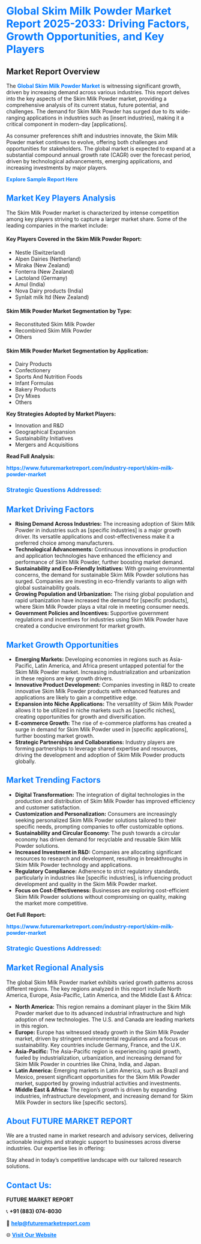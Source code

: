 <h1 style="color: #007BFF;">Global Skim Milk Powder Market Report 2025-2033: Driving Factors, Growth Opportunities, and Key Players</h1>

<section id="overview">
<h2>Market Report Overview</h2>
<p>The <a href="https://www.futuremarketreport.com/industry-report/skim-milk-powder-market" style="color: #007BFF; text-decoration: none;"><strong>Global Skim Milk Powder Market</strong></a> is witnessing significant growth, driven by increasing demand across various industries. This report delves into the key aspects of the Skim Milk Powder market, providing a comprehensive analysis of its current status, future potential, and challenges. The demand for Skim Milk Powder has surged due to its wide-ranging applications in industries such as [insert industries], making it a critical component in modern-day [applications].</p>
<p>As consumer preferences shift and industries innovate, the Skim Milk Powder market continues to evolve, offering both challenges and opportunities for stakeholders. The global market is expected to expand at a substantial compound annual growth rate (CAGR) over the forecast period, driven by technological advancements, emerging applications, and increasing investments by major players.</p>
</section>

<section id="overview">
<p><a href="https://www.futuremarketreport.com/request-sample/reportId=63055" style="color: #007BFF; text-decoration: none;"><strong>Explore Sample Report Here</strong></a></p>
</section>

<section id="key-players">
<h2 style="color: #007BFF;">Market Key Players Analysis</h2>
<p>The Skim Milk Powder market is characterized by intense competition among key players striving to capture a larger market share. Some of the leading companies in the market include:</p>
<h4>Key Players Covered in the Skim Milk Powder Report:</h4>
<ul><li>Nestle (Switzerland)</li><li>Alpen Dairies (Netherland)</li><li>Miraka (New Zealand)</li><li>Fonterra (New Zealand)</li><li>Lactoland (Germany)</li><li>Amul (India)</li><li>Nova Dairy products (India)</li><li>Synlait milk ltd (New Zealand)</li></ul>
<h4>Skim Milk Powder Market Segmentation by Type:</h4>
<ul><li>Reconstituted Skim Milk Powder</li><li>Recombined Skim Milk Powder</li><li>Others</li></ul>

<h4>Skim Milk Powder Market Segmentation by Application:</h4>
<ul><li>Dairy Products</li><li>Confectionery</li><li>Sports And Nutrition Foods</li><li>Infant Formulas</li><li>Bakery Products</li><li>Dry Mixes</li><li>Others</li></ul>
<p><strong>Key Strategies Adopted by Market Players:</strong></p>
<ul>
<li>Innovation and R&D</li>
<li>Geographical Expansion</li>
<li>Sustainability Initiatives</li>
<li>Mergers and Acquisitions</li>
</ul>
</section>

<section>
<p><strong>Read Full Analysis: </strong></p><a href="https://www.futuremarketreport.com/industry-report/skim-milk-powder-market" style="color: #007BFF; text-decoration: none;"><strong>https://www.futuremarketreport.com/industry-report/skim-milk-powder-market</strong></a>
<h3 style="color: #007BFF;">Strategic Questions Addressed:</h3>
</section>

<section id="driving-factors">
<h2 style="color: #007BFF;">Market Driving Factors</h2>
<ul>
<li><strong>Rising Demand Across Industries:</strong> The increasing adoption of Skim Milk Powder in industries such as [specific industries] is a major growth driver. Its versatile applications and cost-effectiveness make it a preferred choice among manufacturers.</li>
<li><strong>Technological Advancements:</strong> Continuous innovations in production and application technologies have enhanced the efficiency and performance of Skim Milk Powder, further boosting market demand.</li>
<li><strong>Sustainability and Eco-Friendly Initiatives:</strong> With growing environmental concerns, the demand for sustainable Skim Milk Powder solutions has surged. Companies are investing in eco-friendly variants to align with global sustainability goals.</li>
<li><strong>Growing Population and Urbanization:</strong> The rising global population and rapid urbanization have increased the demand for [specific products], where Skim Milk Powder plays a vital role in meeting consumer needs.</li>
<li><strong>Government Policies and Incentives:</strong> Supportive government regulations and incentives for industries using Skim Milk Powder have created a conducive environment for market growth.</li>
</ul>
</section>

<section id="growth-opportunities">
<h2 style="color: #007BFF;">Market Growth Opportunities</h2>
<ul>
<li><strong>Emerging Markets:</strong> Developing economies in regions such as Asia-Pacific, Latin America, and Africa present untapped potential for the Skim Milk Powder market. Increasing industrialization and urbanization in these regions are key growth drivers.</li>
<li><strong>Innovative Product Development:</strong> Companies investing in R&D to create innovative Skim Milk Powder products with enhanced features and applications are likely to gain a competitive edge.</li>
<li><strong>Expansion into Niche Applications:</strong> The versatility of Skim Milk Powder allows it to be utilized in niche markets such as [specific niches], creating opportunities for growth and diversification.</li>
<li><strong>E-commerce Growth:</strong> The rise of e-commerce platforms has created a surge in demand for Skim Milk Powder used in [specific applications], further boosting market growth.</li>
<li><strong>Strategic Partnerships and Collaborations:</strong> Industry players are forming partnerships to leverage shared expertise and resources, driving the development and adoption of Skim Milk Powder products globally.</li>
</ul>
</section>

<section id="trending-factors">
<h2 style="color: #007BFF;">Market Trending Factors</h2>
<ul>
<li><strong>Digital Transformation:</strong> The integration of digital technologies in the production and distribution of Skim Milk Powder has improved efficiency and customer satisfaction.</li>
<li><strong>Customization and Personalization:</strong> Consumers are increasingly seeking personalized Skim Milk Powder solutions tailored to their specific needs, prompting companies to offer customizable options.</li>
<li><strong>Sustainability and Circular Economy:</strong> The push towards a circular economy has driven demand for recyclable and reusable Skim Milk Powder solutions.</li>
<li><strong>Increased Investment in R&D:</strong> Companies are allocating significant resources to research and development, resulting in breakthroughs in Skim Milk Powder technology and applications.</li>
<li><strong>Regulatory Compliance:</strong> Adherence to strict regulatory standards, particularly in industries like [specific industries], is influencing product development and quality in the Skim Milk Powder market.</li>
<li><strong>Focus on Cost-Effectiveness:</strong> Businesses are exploring cost-efficient Skim Milk Powder solutions without compromising on quality, making the market more competitive.</li>
</ul>
</section>

<section>
<p><strong>Get Full Report: </strong></p><a href="https://www.futuremarketreport.com/industry-report/skim-milk-powder-market" style="color: #007BFF; text-decoration: none;"><strong>https://www.futuremarketreport.com/industry-report/skim-milk-powder-market</strong></a>
<h3 style="color: #007BFF;">Strategic Questions Addressed:</h3>
</section>


<section id="regional-analysis">
<h2 style="color: #007BFF;">Market Regional Analysis</h2>
<p>The global Skim Milk Powder market exhibits varied growth patterns across different regions. The key regions analyzed in this report include North America, Europe, Asia-Pacific, Latin America, and the Middle East & Africa:</p>
<ul>
<li><strong>North America:</strong> This region remains a dominant player in the Skim Milk Powder market due to its advanced industrial infrastructure and high adoption of new technologies. The U.S. and Canada are leading markets in this region.</li>
<li><strong>Europe:</strong> Europe has witnessed steady growth in the Skim Milk Powder market, driven by stringent environmental regulations and a focus on sustainability. Key countries include Germany, France, and the U.K.</li>
<li><strong>Asia-Pacific:</strong> The Asia-Pacific region is experiencing rapid growth, fueled by industrialization, urbanization, and increasing demand for Skim Milk Powder in countries like China, India, and Japan.</li>
<li><strong>Latin America:</strong> Emerging markets in Latin America, such as Brazil and Mexico, present significant opportunities for the Skim Milk Powder market, supported by growing industrial activities and investments.</li>
<li><strong>Middle East & Africa:</strong> The region’s growth is driven by expanding industries, infrastructure development, and increasing demand for Skim Milk Powder in sectors like [specific sectors].</li>
</ul>
</section>

<footer>
<h2 style="color: #007BFF;">About FUTURE MARKET REPORT</h2>
<p>We are a trusted name in market research and advisory services, delivering actionable insights and strategic support to businesses across diverse industries. Our expertise lies in offering:</p>

<p>Stay ahead in today’s competitive landscape with our tailored research solutions.</p>

<h2 style="color: #007BFF;">Contact Us:</h2>
<p><strong>FUTURE MARKET REPORT</strong></p>
<p>📞 <strong>+91 (883) 074-8030</strong></p>
<p>📧 <strong><a href="mailto:help@futuremarketreport.com" style="color: #007BFF;">help@futuremarketreport.com</a></strong></p>
<p>🌐 <strong><a href="https://www.futuremarketreport.com/" style="color: #007BFF;">Visit Our Website</a></strong></p>
</footer>